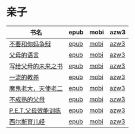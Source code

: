 # 亲子

| 书名 | epub | mobi | azw3 |
| --- | --- | --- | --- |
| [不要和你妈争辩](http://ct.dalanmei.com/f/31084289-571718454-70b00a) | [epub](http://ct.dalanmei.com/f/31084289-571718454-70b00a) | [mobi](http://ct.dalanmei.com/f/31084289-572113577-89c08b) | [azw3](http://ct.dalanmei.com/f/31084289-572120611-90561e) |
| [父母的语言](http://ct.dalanmei.com/f/31084289-571532241-f17a5f) | [epub](http://ct.dalanmei.com/f/31084289-571532241-f17a5f) | [mobi](http://ct.dalanmei.com/f/31084289-571801977-bbb683) | [azw3](http://ct.dalanmei.com/f/31084289-572195090-9e8b4f) |
| [写给父母的未来之书](http://ct.dalanmei.com/f/31084289-571593971-a0e835) | [epub](http://ct.dalanmei.com/f/31084289-571593971-a0e835) | [mobi](http://ct.dalanmei.com/f/31084289-572128586-bef716) | [azw3](http://ct.dalanmei.com/f/31084289-571985810-6e58d9) |
| [一流的教养](http://ct.dalanmei.com/f/31084289-571541150-5201c4) | [epub](http://ct.dalanmei.com/f/31084289-571541150-5201c4) | [mobi](http://ct.dalanmei.com/f/31084289-571808925-222a19) | [azw3](http://ct.dalanmei.com/f/31084289-572010147-d09188) |
| [魔鬼老大，天使老二](http://ct.dalanmei.com/f/31084289-571582460-56dc81) | [epub](http://ct.dalanmei.com/f/31084289-571582460-56dc81) | [mobi](http://ct.dalanmei.com/f/31084289-571736490-475bf9) | [azw3](http://ct.dalanmei.com/f/31084289-571856784-9f0cb0) |
| [不成熟的父母](http://ct.dalanmei.com/f/31084289-571588019-c25e4f) | [epub](http://ct.dalanmei.com/f/31084289-571588019-c25e4f) | [mobi](http://ct.dalanmei.com/f/31084289-571772792-6a6503) | [azw3](http://ct.dalanmei.com/f/31084289-571869114-f0eb37) |
| [P.E.T.父母效能训练](http://ct.dalanmei.com/f/31084289-582938640-813fdc) | [epub](http://ct.dalanmei.com/f/31084289-582938640-813fdc) | [mobi](http://ct.dalanmei.com/f/31084289-582969237-c14d66) | [azw3](http://ct.dalanmei.com/f/31084289-582968414-067560) |
| [西尔斯育儿经](http://ct.dalanmei.com/f/31084289-571456542-03fd44) | [epub](http://ct.dalanmei.com/f/31084289-571456542-03fd44) | [mobi](http://ct.dalanmei.com/f/31084289-571788836-f5c624) | [azw3](http://ct.dalanmei.com/f/31084289-571893250-aa42fb) |
